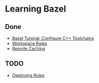# Learning Bazel

## Done
- [Bazel Tutorial: Configure C++ Toolchains](https://docs.bazel.build/versions/main/tutorial/cc-toolchain-config.html)
- [Workspace Rules](https://docs.bazel.build/versions/main/be/workspace.html)
- [Remote Caching](https://docs.bazel.build/versions/main/remote-caching.html)

## TODO
- [Deploying Rules](https://docs.bazel.build/versions/main/skylark/deploying.html)
